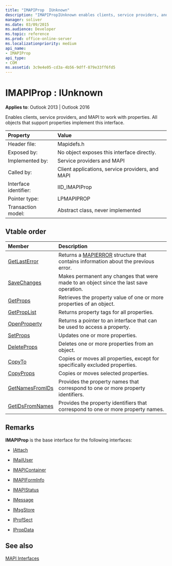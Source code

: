 ```yaml
---
title: "IMAPIProp  IUnknown"
description: "IMAPIPropIUnknown enables clients, service providers, and MAPI to work with properties. All objects that support properties implement this interface."
manager: soliver
ms.date: 03/09/2015
ms.audience: Developer
ms.topic: reference
ms.prod: office-online-server
ms.localizationpriority: medium
api_name:
- IMAPIProp
api_type:
- COM
ms.assetid: 3c9e4e05-cd3a-4b56-9dff-879e33ff6fd5
---
```


# IMAPIProp : IUnknown

  
  
**Applies to**: Outlook 2013 | Outlook 2016 
  
Enables clients, service providers, and MAPI to work with properties. All objects that support properties implement this interface.
  
|Property|Value|
|:-----|:-----|
|Header file:  <br/> |Mapidefs.h  <br/> |
|Exposed by:  <br/> |No object exposes this interface directly. |
|Implemented by:  <br/> |Service providers and MAPI  <br/> |
|Called by:  <br/> |Client applications, service providers, and MAPI  <br/> |
|Interface identifier:  <br/> |IID_IMAPIProp  <br/> |
|Pointer type:  <br/> |LPMAPIPROP  <br/> |
|Transaction model:  <br/> |Abstract class, never implemented  <br/> |
   
## Vtable order

|Member|Description|
|:-----|:-----|
|[GetLastError](imapiprop-getlasterror.md) <br/> |Returns a [MAPIERROR](mapierror.md) structure that contains information about the previous error. |
|[SaveChanges](imapiprop-savechanges.md) <br/> |Makes permanent any changes that were made to an object since the last save operation. |
|[GetProps](imapiprop-getprops.md) <br/> |Retrieves the property value of one or more properties of an object. |
|[GetPropList](imapiprop-getproplist.md) <br/> |Returns property tags for all properties. |
|[OpenProperty](imapiprop-openproperty.md) <br/> |Returns a pointer to an interface that can be used to access a property. |
|[SetProps](imapiprop-setprops.md) <br/> |Updates one or more properties. |
|[DeleteProps](imapiprop-deleteprops.md) <br/> |Deletes one or more properties from an object. |
|[CopyTo](imapiprop-copyto.md) <br/> |Copies or moves all properties, except for specifically excluded properties. |
|[CopyProps](imapiprop-copyprops.md) <br/> |Copies or moves selected properties. |
|[GetNamesFromIDs](imapiprop-getnamesfromids.md) <br/> |Provides the property names that correspond to one or more property identifiers. |
|[GetIDsFromNames](imapiprop-getidsfromnames.md) <br/> |Provides the property identifiers that correspond to one or more property names. |
   
## Remarks

 **IMAPIProp** is the base interface for the following interfaces: 
  
- [IAttach](iattachimapiprop.md)
    
- [IMailUser](imailuserimapiprop.md)
    
- [IMAPIContainer](imapicontainerimapiprop.md)
    
- [IMAPIFormInfo](imapiforminfoimapiprop.md)
    
- [IMAPIStatus](imapistatusimapiprop.md)
    
- [IMessage](imessageimapiprop.md)
    
- [IMsgStore](imsgstoreimapiprop.md)
    
- [IProfSect](iprofsectimapiprop.md)
    
- [IPropData](ipropdataimapiprop.md)
    
## See also



[MAPI Interfaces](mapi-interfaces.md)


